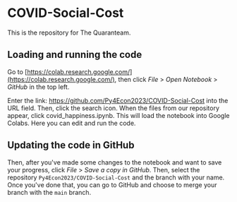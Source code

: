 # COVID-Social-Cost
This is the repository for The Quaranteam.

## Loading and running the code
Go to [https://colab.research.google.com/](https://colab.research.google.com/), then click *File* > *Open Notebook* > *GitHub* in the top left.
 
Enter the link: https://github.com/Py4Econ2023/COVID-Social-Cost into the URL field. Then, click the search icon. When the files from our repository appear, click covid_happiness.ipynb. This will load the notebook into Google Colabs. Here you can edit and run the code.

## Updating the code in GitHub
Then, after you've made some changes to the notebook and want to save your progress, click *File* > *Save a copy in GitHub*. Then, select the repository ``Py4Econ2023/COVID-Social-Cost`` and the branch with your name. Once you've done that, you can go to GitHub and choose to merge your branch with the ``main`` branch.
